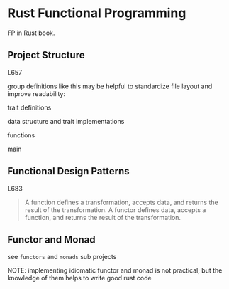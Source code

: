 # Rust Functional Programming

FP in Rust book.

## Project Structure

L657

group definitions like this may be helpful to standardize file
layout and improve readability:

trait definitions

data structure and trait implementations

functions

main

## Functional Design Patterns

L683

> A function defines a transformation, accepts data, and returns
> the result of the transformation. A functor defines data, accepts
> a function, and returns the result of the transformation.

## Functor and Monad

see `functors` and `monads` sub projects

NOTE: implementing idiomatic functor and monad is not practical;
but the knowledge of them helps to write good rust code
